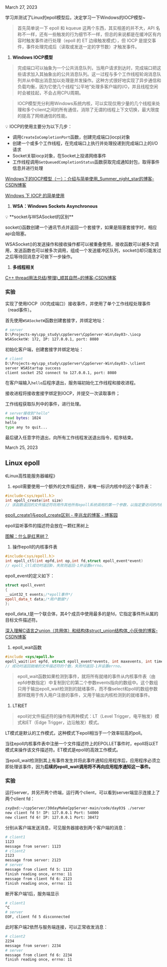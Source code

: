 March 27, 2023 

学习并测试了Linux的epoll模型后，决定学习一下Windows的IOCP模型~

> 首先简单说一下 epoll 和 kqueue 这两个东西，其实相差的并不大，API 名称不一样，还有一些触发的行为细节不一样，但总的来说都是在缓冲区有内容时触发事件进行处理（epoll 的 ET 边缘触发模式），但 IOCP 是提交事件，事件处理完成后（读取或发送一定的字节数）才触发事件。
> 
1. **Windows IOCP模型**

> 完成端口可以抽象为一个公共消息队列，当用户请求到达时，完成端口把这些请求加入其抽象出的公共消息队列。这一过程与多个工作线程轮询消息队列并从中取出消息加以处理是并发操作。这种方式很好地实现了异步通信和负载均衡，因为它使几个线程“公平地”处理多客户端的I/O，并且线程空闲时会被挂起，不会占用CPU周期。
> 

> IOCP模型充分利用Windows系统内核，可以实现仅用少量的几个线程来处理和多个client之间的所有通信，消除了无谓的线程上下文切换，最大限度的提高了网络通信的性能。
> 

<aside>
💡 IOCP的使用主要分为以下几步：

</aside>

- 调用`CreateIoCompletionPort`函数，创建完成端口(iocp)对象
- 创建一个或多个工作线程，在完成端口上执行并处理投递到完成端口上的I/O请求
- Socket关联iocp对象，在Socket上投递网络事件
- 工作线程调用`GetQueuedCompletionStatus`函数获取完成通知封包，取得事件信息并进行处理

[Windows下的IOCP模型（一）：介绍与简单使用_Summer_night_star的博客-CSDN博客](https://blog.csdn.net/Summer_night_star/article/details/120803104)

[Windows 下 IOCP 的简单使用](https://zhuanlan.zhihu.com/p/544666070)

1. **WSA：Windows Sockets Asynchronous**

<aside>
💡 **socket与WSASocket的区别**

socket()函数创建一个通讯节点并返回一个套接字，如果是阻塞套接字时，相应api会阻塞。

WSASocket()的发送操作和接收操作都可以被重叠使用，接收函数可以被多次调用，发送函数也可以被多次调用，组成一个发送缓冲区队列，socket()却只能发过之后等待回消息才可做下一步操作。

</aside>

1. **多线程相关**

[C++ thread用法总结(整理)_顺其自然~的博客-CSDN博客](https://blog.csdn.net/fuhanghang/article/details/114818215)

### 实验

实现了使用IOCP（IO完成端口）接收事件，并使用了单个工作线程处理事件（read事件）。

首先使用`WSASocketW`函数创建套接字，并绑定地址：

```bash
# server
D:\Projects-my\cpp_study\cppServer\CppServer-Win\day03>.\iocp
WSASocketW: 172, IP: 127.0.0.1, port: 8080
```

初始化客户端，创建套接字并绑定地址：

```bash
# client
D:\Projects-my\cpp_study\cppServer\CppServer-Win\day03>.\client
server WSAStartup success
client socket 252 connect to 127.0.0.1, port: 8080
```

在客户端输入`hello`后程序退出，服务端初始化工作线程和接收进程。

接收进程将接收套接字绑定到IOCP，并提交一次读取事件；

工作线程获取队列中的事件，进行处理。

```bash
# server接收到"hello"
read bytes: 1024
hello
type any to quit...
```

最后键入任意字符退出，向所有工作线程发送退出指令，程序结束。

March 25, 2023 

## Linux epoll

《Linux高性能服务器编程》

1. epoll需要使用一个额外的文件描述符，来唯一标识内核中的这个事件表：

```cpp
#include＜sys/epoll.h＞
int epoll_create(int size)
// 该函数返回的文件描述符将用作其他所有epoll系统调用的第一个参数，以指定要访问的内核事件表。
```

[epoll_create1与epoll_create区别 - 李兆龙的博客 - 博客园](https://www.cnblogs.com/lizhaolong/p/16437375.html)

epoll监听事件的描述符会放在一颗红黑树上

[图解：什么是红黑树？](https://zhuanlan.zhihu.com/p/273829162)

1. 操作epoll的内核事件表

```cpp
#include＜sys/epoll.h＞
int epoll_ctl(int epfd,int op,int fd,struct epoll_event*event)
// epoll_ctl成功时返回0，失败则返回-1并设置errno。
```

epoll_event的定义如下：

```cpp
struct epoll_event
{
__uint32_t events;/*epoll事件*/
epoll_data_t data;/*用户数据*/
};
```

epoll_data_t是一个联合体，其4个成员中使用最多的是fd，它指定事件所从属的目标文件描述符。

[深入理解C语言之union（共用体）和结构体struct_union结构体_小灰俠的博客-CSDN博客](https://blog.csdn.net/weixin_41040351/article/details/118701770)

1. epoll_wait函数

```cpp
#include <sys/epoll.h>
epoll_wait(int epfd, struct epoll_event*events, int maxevents, int timeout)
// 成功时返回就绪的文件描述符的个数，失败时返回-1并设置errno。
```

> epoll_wait函数如果检测到事件，就将所有就绪的事件从内核事件表（由epfd参数指定）中复制到它的第二个参数events指向的数组中。这个数组只用于输出epoll_wait检测到的就绪事件，而不像select和poll的数组参数那样既用于传入用户注册的事件，又用于输出内核检测到的就绪事件。
> 
1. LT和ET

> epoll对文件描述符的操作有两种模式：LT（Level Trigger，电平触发）模式和ET（Edge Trigger，边沿触发）模式。
> 

LT模式是默认的工作模式，这种模式下epoll相当于一个效率较高的poll。

当往epoll内核事件表中注册一个文件描述符上的EPOLLET事件时，epoll将以ET模式来操作该文件描述符。ET模式是epoll的高效工作模式。

当epoll_wait检测到其上有事件发生并将此事件通知应用程序后，应用程序必须立即处理该事件，因为**后续的epoll_wait调用将不再向应用程序通知这一事件。**

### 实验

运行server，并另开两个终端，运行两个client，可以看到server端显示连接上了两个client fd：

```bash
zxy@xd:~/cppServer/30dayMakeCppServer-main/code/day03$ ./server
new client fd 5! IP: 127.0.0.1 Port: 54000
new client fd 6! IP: 127.0.0.1 Port: 38472
```

分别从客户端发送消息，可见服务器接收到两个客户端的消息：

```bash
# client1
1123
message from server: 1123
# client2
2123
message from server: 2123
# server
message from client fd 5: 1123
finish reading once, errno: 11
message from client fd 6: 2123
finish reading once, errno: 11
```

断开客户端1后，服务端显示

```bash
# client1
^C
# server
EOF, client fd 5 disconnected
```

此时客户端2依然与服务端连接，可以正常收发消息：

```bash
# client2
2234
message from server: 2234
# server
message from client fd 6: 2234
finish reading once, errno: 11
```